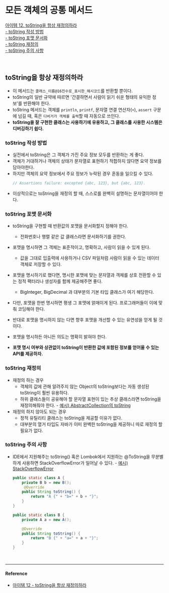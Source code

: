 # 모든 객체의 공통 메서드

[아이템 12. toString을 항상 재정의하라](#toString을-항상-재정의하라)   
[- toString 작성 방법](#tostring-작성-방법)  
[- toString 포맷 문서화](#tostring-포맷-문서화)  
[- toString 재정의](#tostring-재정의)  
[- toString 주의 사항](#tostring-주의-사항)  


<br>

## toString을 항상 재정의하라
- 이 메서드는 `클래스_이름@16진수로_표시한_해시코드`를 반환할 뿐이다.
- toString의 일반 규약에 따르면 '간결하면서 사람이 읽기 쉬운 형태의 유익한 정보'를 반환해야 한다.
- toString 메서드는 객체를 `println`, `printf`, 문자열 연결 연산자(`+`), `assert` 구문에 넘길 때, 혹은 `디버거가 객체를 출력`할 때 자동으로 쓰인다.
- **toString을 잘 구현한 클래스는 사용하기에 유용하고, 그 클래스를 사용한 시스템은 디버깅하기 쉽다.**


### toString 작성 방법
- 실전에서 toString은 그 객체가 가진 주요 정보 모두를 반환하는 게 좋다.
- 객체가 거대하거나 객체의 상태가 문자열로 표현하기 적합하지 않다면 요약 정보를 담아야한다.
- 하지만 객체의 요약 정보에서 주요 정보가 누락된 경우 혼동을 일으킬 수 있다.
  ```java
  // Assertions failure: excepted {abc, 123}, but {abc, 123}.
  ```
- 이상적으로는 toString을 재정의 할 때, 스스로를 완벽히 설명하는 문자열이어야 한다.


### toString 포맷 문서화
- toString을 구현할 때 반환값의 포맷을 문서화할지 정해야 한다.
  - 전화번호나 행렬 같은 값 클래스라면 문서화하기를 권한다.
- 포맷을 명시하면 그 객체는 표준적이고, 명확하고, 사람이 읽을 수 있게 된다. 
  - 값을 그대로 입출력에 사용하거나 CSV 파일처럼 사람이 읽을 수 있는 데이터 객체로 저장할 수 있다.
- 포맷을 명시하기로 했다면, 명시한 포맷에 맞는 문자열과 객체를 상호 전환할 수 있는 정적 팩터리나 생성자를 함께 제공해주면 좋다.
  - BigInteger, BigDecimal 과 대부분의 기본 타입 클래스가 여기 해당한다.
  
- 다만, 포맷을 한번 명시하면 평생 그 포맷에 얽매이게 된다. 프로그래머들이 이에 맞춰 코딩해야 한다.
- 반대로 포맷을 명시하지 않는 다면 향후 포맷을 개선할 수 있는 유연성을 얻게 될 것이다.
- 포맷을 명시하든 아니든 의도는 명확히 밝혀야 한다. 
- **포맷 명시 여부와 상관없이 toString이 반환한 값에 포함된 정보를 얻어올 수 있는 API를 제공하자.**


### toString 재정의
- 재정의 하는 경우
  - 객체의 값에 관해 알려주지 않는 Object의 toString보다는 자동 생성된 toString이 훨씬 유용하다.
  - 하위 클래스들이 공유해야 할 문자열 표현이 있는 추상 클래스라면 toString을 재정의해줘야 한다. - [예시) AbstractCollection의 toString](https://github.com/pageprologue/study-effective-java/blob/main/heejin/src/test/java/study/heejin/chapter3/Item12Test.java#LC25)
- 재정의 하지 않아도 되는 경우
  - 정적 유틸리티 클래스는 toString을 제공할 이유가 없다.
  - 대부분의 열거 타입도 자바가 이미 완벽한 toString을 제공하니 따로 재정의 할 필요가 없다.


### toString 주의 사항
- IDE에서 지원해주는 toString() 혹은 Lombok에서 지원하는 @ToString을 무분별하게 사용하면 StackOverflowError가 일어날 수 있다. - [예시) StackOverflowError](https://github.com/pageprologue/study-effective-java/blob/main/heejin/src/test/java/study/heejin/chapter3/Item12Test.java#LC46)
  ```java
  public static class A {
      private B b = new B();
       @Override
      public String toString() {
          return "A {" + "b=" + b + "}";
      }
  }
  
  public static class B {
      private A a = new A();

      @Override
      public String toString() {
          return "B {" + "a=" + a + "}";
      }
  }
  ```



<br>

---
#### Reference

- [아이템 12 - toString을 항상 재정의하라](https://github.com/Meet-Coder-Study/book-effective-java/blob/main/3%EC%9E%A5/12_toString%EC%9D%84_%ED%95%AD%EC%83%81_%EC%9E%AC%EC%A0%95%EC%9D%98%ED%95%98%EB%9D%BC_%EC%9D%B4%ED%98%B8%EB%B9%88.md)


